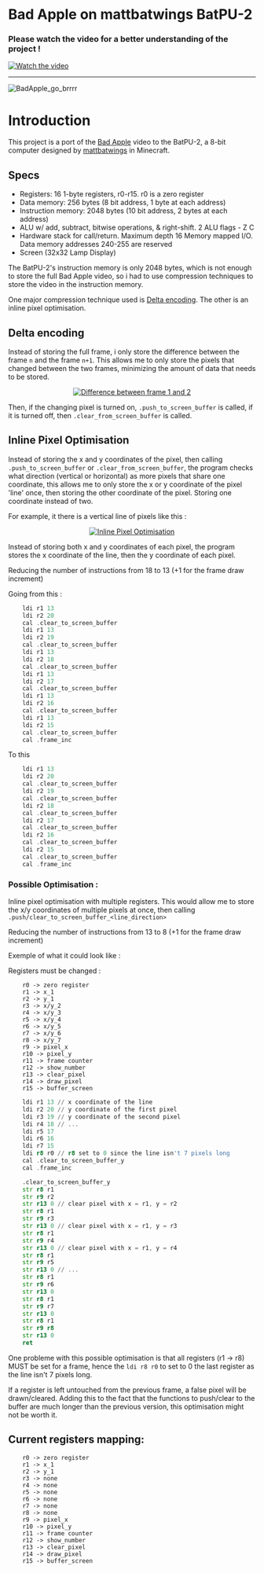 # Bad Apple on mattbatwings BatPU-2

### Please watch the video for a better understanding of the project !

[![Watch the video](https://img.youtube.com/vi/3gBZHXqnleU/0.jpg)](https://www.youtube.com/watch?v=3gBZHXqnleU)


-----

![BadApple_go_brrrr](https://github.com/TheAypisamFpv/BadApple-on-BatPU-2/blob/main/images/BadApple_BatPU-2.gif)


# Introduction

This project is a port of the [Bad Apple](https://www.youtube.com/watch?v=FtutLA63Cp8) video to the BatPU-2, a 8-bit computer designed by [mattbatwings](https://github.com/mattbatwings) in Minecraft.


## Specs
- Registers: 16 1-byte registers, r0-r15. r0 is a zero register
- Data memory: 256 bytes (8 bit address, 1 byte at each address)
- Instruction memory: 2048 bytes (10 bit address, 2 bytes at each address)
- ALU w/ add, subtract, bitwise operations, & right-shift. 2 ALU flags - Z C
- Hardware stack for call/return. Maximum depth 16
Memory mapped I/O. Data memory addresses 240-255 are reserved
- Screen (32x32 Lamp Display)

The BatPU-2's instruction memory is only 2048 bytes, which is not enough to store the full Bad Apple video, so i had to use compression techniques to store the video in the instruction memory.

One major compression technique used is [Delta encoding](https://en.wikipedia.org/wiki/Delta_encoding). The other is an inline pixel optimisation.

## Delta encoding

Instead of storing the full frame, i only store the difference between the frame `n` and the frame `n+1`. This allows me to only store the pixels that changed between the two frames, minimizing the amount of data that needs to be stored.

<p align="center"> 
  <a href="" rel="noopener">
 <img width=auto height=auto src="https://github.com/TheAypisamFpv/BadApple-on-BatPU-2/blob/main/images/diff_Frame_1_to_2.png" alt="Difference between frame 1 and 2"></a>
</p>

Then, if the changing pixel is turned on, `.push_to_screen_buffer` is called, if it is turned off, then `.clear_from_screen_buffer` is called.

## Inline Pixel Optimisation

Instead of storing the x and y coordinates of the pixel, then calling `.push_to_screen_buffer` or `.clear_from_screen_buffer`, the program checks what direction (vertical or horizontal) as more pixels that share one coordinate, this allows me to only store the x or y coordinate of the pixel 'line' once, then storing the other coordinate of the pixel.
Storing one coordinate instead of two.

For example, it there is a vertical line of pixels like this :

<p align="center"> 
  <a href="" rel="noopener">
 <img width=auto height=auto src="https://github.com/TheAypisamFpv/BadApple-on-BatPU-2/blob/main/images/Inline_pixel_optimisation.png" alt="Inline Pixel Optimisation"></a>
</p>


Instead of storing both x and y coordinates of each pixel, the program stores the x coordinate of the line, then the y coordinate of each pixel.

Reducing the number of instructions from 18 to 13 (+1 for the frame draw increment)

Going from this :
```asm
    ldi r1 13
    ldi r2 20
    cal .clear_to_screen_buffer
    ldi r1 13
    ldi r2 19
    cal .clear_to_screen_buffer
    ldi r1 13
    ldi r2 18
    cal .clear_to_screen_buffer
    ldi r1 13
    ldi r2 17
    cal .clear_to_screen_buffer
    ldi r1 13
    ldi r2 16
    cal .clear_to_screen_buffer
    ldi r1 13
    ldi r2 15
    cal .clear_to_screen_buffer
    cal .frame_inc
```


To this
```asm
    ldi r1 13
    ldi r2 20
    cal .clear_to_screen_buffer
    ldi r2 19
    cal .clear_to_screen_buffer
    ldi r2 18
    cal .clear_to_screen_buffer
    ldi r2 17
    cal .clear_to_screen_buffer
    ldi r2 16
    cal .clear_to_screen_buffer
    ldi r2 15
    cal .clear_to_screen_buffer
    cal .frame_inc
```



### Possible Optimisation :
Inline pixel optimisation with multiple registers.
This would allow me to store the x/y coordinates of multiple pixels at once, then calling `.push/clear_to_screen_buffer_<line_direction>`

Reducing the number of instructions from 13 to 8 (+1 for the frame draw increment)

Exemple of what it could look like :

Registers must be changed :
```
    r0 -> zero register
    r1 -> x_1
    r2 -> y_1
    r3 -> x/y_2
    r4 -> x/y_3
    r5 -> x/y_4
    r6 -> x/y_5
    r7 -> x/y_6
    r8 -> x/y_7
    r9 -> pixel_x
    r10 -> pixel_y
    r11 -> frame counter
    r12 -> show_number
    r13 -> clear_pixel
    r14 -> draw_pixel
    r15 -> buffer_screen
```


```asm
    ldi r1 13 // x coordinate of the line
    ldi r2 20 // y coordinate of the first pixel
    ldi r3 19 // y coordinate of the second pixel
    ldi r4 18 // ...
    ldi r5 17
    ldi r6 16
    ldi r7 15
    ldi r8 r0 // r8 set to 0 since the line isn't 7 pixels long
    cal .clear_to_screen_buffer_y
    cal .frame_inc
```

```asm
    .clear_to_screen_buffer_y
    str r8 r1
    str r9 r2
    str r13 0 // clear pixel with x = r1, y = r2
    str r8 r1
    str r9 r3
    str r13 0 // clear pixel with x = r1, y = r3
    str r8 r1
    str r9 r4
    str r13 0 // clear pixel with x = r1, y = r4
    str r8 r1
    str r9 r5
    str r13 0 // ...
    str r8 r1
    str r9 r6
    str r13 0
    str r8 r1
    str r9 r7
    str r13 0
    str r8 r1
    str r9 r8
    str r13 0
    ret
```

One probleme with this possible optimisation is that all registers (r1 -> r8) MUST be set for a frame, hence the `ldi r8 r0` to set to 0 the last register as the line isn't 7 pixels long.

If a register is left untouched from the previous frame, a false pixel will be drawn/cleared.
Adding this to the fact that the functions to push/clear to the buffer are much longer than the previous version, this optimisation might not be worth it.

## Current registers mapping:

```
    r0 -> zero register
    r1 -> x_1
    r2 -> y_1
    r3 -> none
    r4 -> none
    r5 -> none
    r6 -> none
    r7 -> none
    r8 -> none
    r9 -> pixel_x
    r10 -> pixel_y
    r11 -> frame counter
    r12 -> show_number
    r13 -> clear_pixel
    r14 -> draw_pixel
    r15 -> buffer_screen
```
